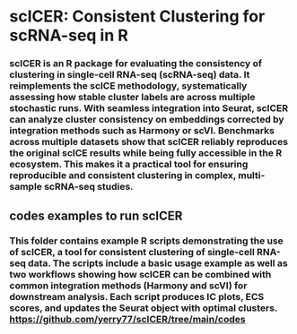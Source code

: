 # scICER: Consistent Clustering for scRNA-seq in R

### **scICER** is an R package for evaluating the **consistency of clustering** in single-cell RNA-seq (scRNA-seq) data. It reimplements the **scICE** methodology, systematically assessing how stable cluster labels are across multiple stochastic runs. With seamless integration into **Seurat**, scICER can analyze cluster consistency on embeddings corrected by integration methods such as **Harmony** or **scVI**. Benchmarks across multiple datasets show that scICER reliably reproduces the original scICE results while being fully accessible in the R ecosystem. This makes it a practical tool for ensuring reproducible and consistent clustering in complex, multi-sample scRNA-seq studies.

## codes examples to run scICER 
### This folder contains example R scripts demonstrating the use of **scICER**, a tool for consistent clustering of single-cell RNA-seq data. The scripts include a basic usage example as well as two workflows showing how scICER can be combined with common integration methods (**Harmony** and **scVI**) for downstream analysis. Each script produces IC plots, ECS scores, and updates the Seurat object with optimal clusters. https://github.com/yerry77/scICER/tree/main/codes
